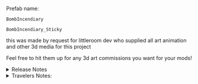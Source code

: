 
Prefab name:

```BombIncendiary```

```BombIncendiary_Sticky```


this was made by request for littleroom dev who supplied all art animation and other 3d media for this project


Feel free to hit them up for any 3d art commissions you want for your mods!
<details>
<summary>Release Notes</summary>

### V0.1.0.0
* Initial release

</details>

<details>
<summary> Travelers Notes:</summary>

Have stumbled across a new way to utilize the surtling cores. I have found that if you bind them with ancient bark a bit of iron, and apply some fire they will explode. 

## Incendiary Bombs:
These seem to be the normal explosive devices I have discovered. It is lit upon being thrown and will explode a few seconds later. Sometimes it does burn the grass up

## Sticky Bombs:
If you apply sap to these devices they stick quite well to anything they are thrown at. It helps direct the blast quite well.


</details>